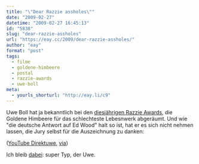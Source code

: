 ```yaml
---
title: "\"Dear Razzie assholes\""
date: "2009-02-27"
datetime: "2009-02-27 16:45:13"
id: "5838"
slug: "dear-razzie-assholes"
url: "https://eay.cc/2009/dear-razzie-assholes/"
author: "eay"
format: "post"
tags:
  - filme
  - goldene-himbeere
  - postal
  - razzie-awards
  - uwe-boll
meta:
  - yourls_shorturl: "http://eay.li/c9"
---
```


Uwe Boll hat ja bekanntlich bei den [diesjährigen Razzie Awards](http://de.wikipedia.org/wiki/Goldene_Himbeere_2009), die Goldene Himbeere für das schlechteste Lebesnwerk abgeräumt. Und wie "die deutsche Antwort auf Ed Wood" halt so ist, hat er es sich nicht nehmen lassen, die Jury selbst für die Auszeichnung zu danken:

 ([YouTube Direktuwe](http://www.youtube.com/watch?v=mm3G5HzW_Rg), [via](http://popmoderne.wordpress.com/2009/02/22/uwe-boll-greets-the-razzie-award-committee/))

Ich bleib [dabei](//eay.cc/2008/visiting-uwe/): super Typ, der Uwe.
